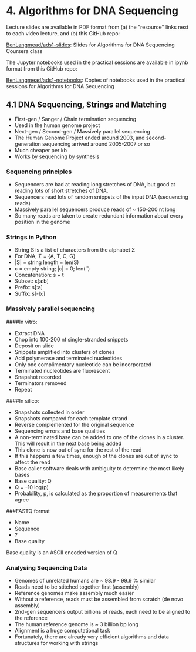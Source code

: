# 4. Algorithms for DNA Sequencing

Lecture slides are available in PDF format from (a) the "resource" links next to each video lecture, and (b) this GitHub repo:

[BenLangmead/ads1-slides](https://github.com/BenLangmead/ads1-slides): Slides for Algorithms for DNA Sequencing Coursera class

The Jupyter notebooks used in the practical sessions are available in ipynb format from this GitHub repo:

[BenLangmead/ads1-notebooks](https://github.com/BenLangmead/ads1-notebooks): Copies of notebooks used in the practical sessions for Algorithms for DNA Sequencing

## 4.1 DNA Sequencing, Strings and Matching 
- First-gen / Sanger / Chain termination sequencing
- Used in the human genome project
- Next-gen / Second-gen / Massively parallel sequencing
- The Human Genome Project ended around 2003, and second-generation sequencing arrived around 2005-2007 or so
- Much cheaper per kb
- Works by sequencing by synthesis

### Sequencing principles
- Sequencers are bad at reading long stretches of DNA, but good at reading lots of short stretches of DNA.
- Sequencers read lots of random snippets of the input DNA (sequencing reads)
- Massively parallel sequencers produce reads of ~ 150-200 nt long
- So many reads are taken to create redundant information about every position in the genome

### Strings in Python 
- String S is a list of characters from the alphabet Σ
- For DNA, Σ = {A, T, C, G}
- |S| = string length = len(S)
- ε = empty string; |ε| = 0; len(‘’)
- Concatenation: s + t
- Subset: s[a:b]
- Prefix: s[:a]
- Suffix: s[-b:]

### Massively parallel sequencing

####In vitro: 
- Extract DNA
- Chop into 100-200 nt single-stranded snippets
- Deposit on slide
- Snippets amplified into clusters of clones
- Add polymerase and terminated nucleotides
- Only one complimentary nucleotide can be incorporated
- Terminated nucleotides are fluorescent
- Snapshot recorded
- Terminators removed
- Repeat 

####In silico: 
- Snapshots collected in order
- Snapshots compared for each template strand
- Reverse complemented for the original sequence
- Sequencing errors and base qualities
- A non-terminated base can be added to one of the clones in a cluster. This will result in the next base being added
- This clone is now out of sync for the rest of the read
- If this happens a few times, enough of the clones are out of sync to affect the read
- Base caller software deals with ambiguity to determine the most likely bases
- Base quality: Q
- Q = -10 log(p)
- Probability, p, is calculated as the proportion of measurements that agree

###FASTQ format
- Name
- Sequence
- ?
- Base quality

Base quality is an ASCII encoded version of Q

### Analysing Sequencing Data
- Genomes of unrelated humans are ~ 98.9 - 99.9 % similar
- Reads need to be stitched together first (assembly)
- Reference genomes make assembly much easier
- Without a reference, reads must be assembled from scratch (de novo assembly)
- 2nd-gen sequencers output billions of reads, each need to be aligned to the reference
- The human reference genome is ~ 3 billion bp long 
- Alignment is a huge computational task
- Fortunately, there are already very efficient algorithms and data structures for working with strings
